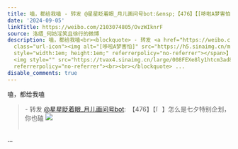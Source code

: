 ```yaml
---
title: 嗑，都给我嗑 - 转发 @星星眨着眼_月儿画问号bot:&ensp;【476】【[哆啦A梦害怕]】怎么是七夕特别企划，你也磕 [图片]
date: '2024-09-05'
linkTitle: https://weibo.com/2103074805/OvzWIknrF
source: 洛缙_何妨淫笑且徐行的微博
description: 嗑，都给我嗑<br><blockquote> - 转发 <a href="https://weibo.com/7944653224" target="_blank">@星星眨着眼_月儿画问号bot</a>: 【476】【<span
  class="url-icon"><img alt="[哆啦A梦害怕]" src="https://h5.sinaimg.cn/m/emoticon/icon/doraemon/dr_03haipa-32e9b53caf.png"
  style="width:1em; height:1em;" referrerpolicy="no-referrer"></span>】怎么是七夕特别企划，你也磕
  <img style="" src="https://tvax4.sinaimg.cn/large/008FEXe8ly1htcm3ad8knj30go0tmte5.jpg"
  referrerpolicy="no-referrer"><br><br></blockquote> ...
disable_comments: true
---
```

嗑，都给我嗑<br><blockquote> - 转发 <a href="https://weibo.com/7944653224" target="_blank">@星星眨着眼_月儿画问号bot</a>: 【476】【<span class="url-icon"><img alt="[哆啦A梦害怕]" src="https://h5.sinaimg.cn/m/emoticon/icon/doraemon/dr_03haipa-32e9b53caf.png" style="width:1em; height:1em;" referrerpolicy="no-referrer"></span>】怎么是七夕特别企划，你也磕 <img style="" src="https://tvax4.sinaimg.cn/large/008FEXe8ly1htcm3ad8knj30go0tmte5.jpg" referrerpolicy="no-referrer"><br><br></blockquote> ...
